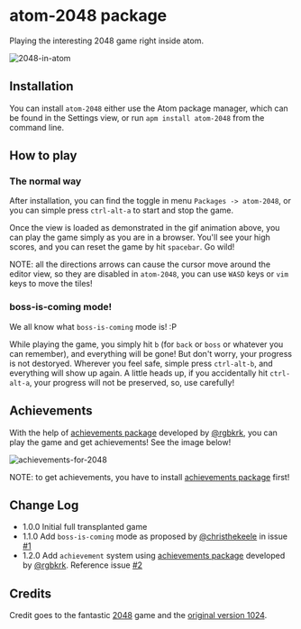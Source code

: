 # atom-2048 package
Playing the interesting 2048 game right inside atom.

![2048-in-atom](https://raw.github.com/void-main/atom-2048/master/2048-in-atom.gif)

## Installation
You can install `atom-2048` either use the Atom package manager, which can be found in the Settings view, or run `apm install atom-2048` from the command line.

## How to play
### The normal way
After installation, you can find the toggle in menu `Packages -> atom-2048`, or you can simple press `ctrl-alt-a` to start and stop the game.

Once the view is loaded as demonstrated in the gif animation above, you can play the game simply as you are in a browser. You'll see your high scores, and you can reset the game by hit `spacebar`. Go wild!

NOTE: all the directions arrows can cause the cursor move around the editor view, so they are disabled in `atom-2048`, you can use `WASD` keys or `vim` keys to move the tiles!

### boss-is-coming mode!
We all know what `boss-is-coming` mode is! :P

While playing the game, you simply hit `b` (for `back` or `boss` or whatever you can remember), and everything will be gone! But don't worry, your progress is not destoryed. Wherever you feel safe, simple press `ctrl-alt-b`, and everything will show up again.  A little heads up, if you accidentally hit `ctrl-alt-a`, your progress will not be preserved, so, use carefully!

## Achievements
With the help of [achievements package](https://atom.io/packages/achievements) developed by [@rgbkrk](https://github.com/rgbkrk), you can play the game and get achievements! See the image below!

![achievements-for-2048](https://raw.github.com/void-main/atom-2048/master/achievements-for-2048.png)

NOTE: to get achievements, you have to install [achievements package](https://atom.io/packages/achievements) first!

## Change Log
- 1.0.0 Initial full transplanted game
- 1.1.0 Add `boss-is-coming` mode as proposed by [@christhekeele](https://github.com/christhekeele) in issue [#1](https://github.com/void-main/atom-2048/issues/1)
- 1.2.0 Add `achievement` system using [achievements package](https://atom.io/packages/achievements) developed by [@rgbkrk](https://github.com/rgbkrk). Reference issue [#2](https://github.com/void-main/atom-2048/issues/2)

## Credits
Credit goes to the fantastic [2048](https://github.com/gabrielecirulli/2048) game and the [original version 1024](https://play.google.com/store/apps/details?id=com.veewo.a1024).
